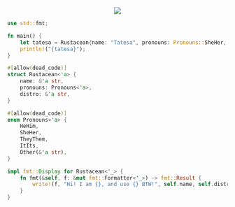 <div align="center">
    <img src="https://github-readme-stats.vercel.app/api?username=janTatesa&show_icons=true&hide_border=true&theme=catppuccin_mocha">
</div>

```rust
use std::fmt;

fn main() {
    let tatesa = Rustacean{name: "Tatesa", pronouns: Pronouns::SheHer, distro: "NixOS"};
    println!("{tatesa}");
}

#[allow(dead_code)]
struct Rustacean<'a> {
    name: &'a str,
    pronouns: Pronouns<'a>,
    distro: &'a str,
}

#[allow(dead_code)]
enum Pronouns<'a> {
    HeHim,
    SheHer,
    TheyThem,
    ItIts,
    Other(&'a str),
}

impl fmt::Display for Rustacean<'_> {
    fn fmt(&self, f: &mut fmt::Formatter<'_>) -> fmt::Result {
        write!(f, "Hi! I am {}, and use {} BTW!", self.name, self.distro)
    }
}

```
